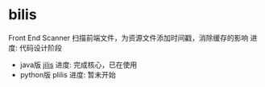 # bilis
Front End Scanner
扫描前端文件，为资源文件添加时间戳，消除缓存的影响 进度: 代码设计阶段
- java版 [jilis](https://github.com/zhenglianfu/jilis/) 
进度: 完成核心，已在使用
- python版 plilis 
进度: 暂未开始
